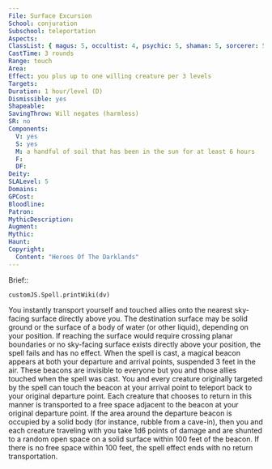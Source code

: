 ```yaml
---
File: Surface Excursion
School: conjuration
Subschool: teleportation
Aspects: 
ClassList: { magus: 5, occultist: 4, psychic: 5, shaman: 5, sorcerer: 5, wizard: 5, spiritualist: 4, summoner: 4, unchained summoner: 4, witch: 5 }
CastTime: 3 rounds
Range: touch
Area: 
Effect: you plus up to one willing creature per 3 levels
Targets: 
Duration: 1 hour/level (D)
Dismissible: yes
Shapeable: 
SavingThrow: Will negates (harmless)
SR: no
Components:
  V: yes
  S: yes
  M: a handful of soil that has been in the sun for at least 6 hours
  F: 
  DF: 
Deity: 
SLALevel: 5
Domains: 
GPCost: 
Bloodline: 
Patron: 
MythicDescription: 
Augment: 
Mythic: 
Haunt: 
Copyright:
  Content: "Heroes Of The Darklands"
---
```

Brief:: 

```dataviewjs
customJS.Spell.printWiki(dv)
```

You instantly transport yourself and touched allies onto the nearest sky-facing surface directly above you. The destination surface may be solid ground or the surface of a body of water (or other liquid), depending on your position. If reaching the surface would require crossing planar boundaries or no sky-facing surface exists directly above your position, the spell fails and has no effect.  When the spell is cast, a magical beacon appears at both your departure and arrival points, suspended 3 feet in the air. These beacons are invisible to everyone but you and those allies touched when the spell was cast. You and every creature originally targeted by the spell can touch the beacon at your arrival point to teleport back to your original departure point. Each creature that chooses to return in this manner is transported to a free space adjacent to the beacon at your original departure point. If the area around the departure beacon is occupied by a solid body (for instance, rubble from a cave-in), then you and each creature traveling with you take 1d6 points of damage and are shunted to a random open space on a solid surface within 100 feet of the beacon. If there is no free space within 100 feet, the spell effect ends with no return transportation.
